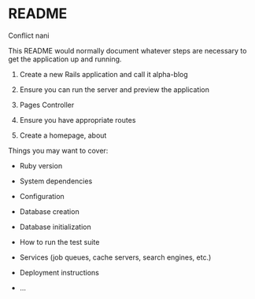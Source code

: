 # README

Conflict nani

This README would normally document whatever steps are necessary to get the
application up and running.

1) Create a new Rails application and call it alpha-blog

2) Ensure you can run the server and preview the application

3) Pages Controller

4) Ensure you have appropriate routes

5) Create a homepage, about

Things you may want to cover:

* Ruby version

* System dependencies

* Configuration

* Database creation

* Database initialization

* How to run the test suite

* Services (job queues, cache servers, search engines, etc.)

* Deployment instructions

* ...
